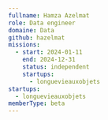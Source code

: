 ```yaml
---
fullname: Hamza Azelmat
role: Data engineer
domaine: Data
github: hazelmat
missions:
  - start: 2024-01-11
    end: 2024-12-31
    status: independent
    startups:
      - longuevieauxobjets
startups:
  - longuevieauxobjets
memberType: beta
---
```

